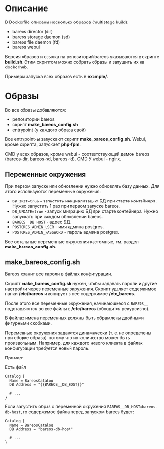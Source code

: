 # Описание

В Dockerfile описаны несколько образов (multistage build):

- bareos director (dir)
- bareos storage daemon (sd)
- bareos file daemon (fd)
- bareos webui

Версия образов и ссылка на репозиторий bareos указываются в скрипте **build.sh**.
Этим скриптом можно собрать образы и запушить их на dockerhub.

Примеры запуска всех образов есть в **example/**.


# Образы

Во все образы добавляются:

- репозитории bareos
- скрипт **make_bareos_config.sh**
- entrypoint (у каждого образа свой)

Все entrypoint-ы запускают скрипт **make_bareos_config.sh**.
Webui, кроме скрипта, запускает **php-fpm**.

CMD у всех образов, кроме webui - соответствующий демон bareos (bareos-dir, bareos-sd, bareos-fd).
CMD У webui - nginx.


## Переменные окружения

При первом запуске или обновлении нужно обновлять базу данных. Для этого используются переменные
окружения:

- ``DB_INIT=true`` - запустить инициализацию БД при старте контейнера. Нужно запустить 1 раз при
  первом запуске bareos.
- ``DB_UPDATE=true`` - запуск миграцию БД при старте контейнера. Нужно запускать при каждом
  обновлении bareos.
- ``BAREOS__DB_HOST`` - адрес БД.
- ``POSTGRES_ADMIN_USER`` - имя админа postgres.
- ``POSTGRES_ADMIN_PASSWORD`` - пароль админа postgres.

Все остальные переменные окружения кастомные, см. раздел **make_bareos_config.sh**.


## make_bareos_config.sh

Bareos хранит все пароли в файлах конфигурации.

Скрипт **make_bareos_config.sh** нужен, чтобы задавать пароли и другие настройки через переменные
окружения. Скрипт удаляет содержимое папки **/etc/bareos** и копирует в нее содержимое
**/etc_bareos**.

После этого все переменные окружения, начинающиеся с ``BAREOS__`` подставляются во все файлы
в **/etc/bareos** (обходится рекурсивно).

В файлах имена переменных должны быть обрамлены двойными фигурными скобками.

Переменные окружения задаются динамически (т. е. не определены при сборке образа), потому что
их количество может быть произвольным. Например, для каждого нового клиента в файлах конфигурации
требуется новый пароль.

Пример:

Есть файл

```nginx
Catalog {
  Name = BareosCatalog
  DB Address = "{{BAREOS__DB_HOST}}"

  # ...
}
```

Если запустить образ с переменной окружения ``BAREOS__DB_HOST=bareos-db-host``, то
содержимое файла перед запуском bareos будет:

```nginx
Catalog {
  Name = BareosCatalog
  DB Address = "bareos-db-host"

  # ...
}
```

